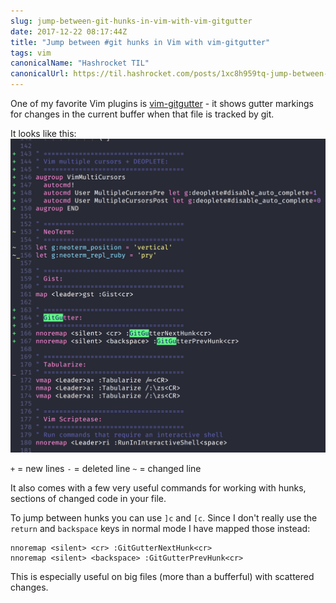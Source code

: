 ```yaml
---
slug: jump-between-git-hunks-in-vim-with-vim-gitgutter
date: 2017-12-22 08:17:44Z
title: "Jump between #git hunks in Vim with vim-gitgutter"
tags: vim
canonicalName: "Hashrocket TIL"
canonicalUrl: https://til.hashrocket.com/posts/1xc8h959tq-jump-between-git-hunks-in-vim-with-vim-gitgutter
---
```



One of my favorite Vim plugins is [vim-gitgutter](https://github.com/airblade/vim-gitgutter) - it shows gutter markings for changes in the current buffer when that file is tracked by git.

It looks like this:
![](WQBVbWI.png)

`+` = new lines
`-` = deleted line
`~` = changed line

It also comes with a few very useful commands for working with hunks, sections of changed code in your file.

To jump between hunks you can use `]c` and `[c`. Since I don't really use the `return` and `backspace` keys in normal mode I have mapped those instead:

```vim
nnoremap <silent> <cr> :GitGutterNextHunk<cr>
nnoremap <silent> <backspace> :GitGutterPrevHunk<cr>
```

This is especially useful on big files (more than a bufferful) with scattered changes.
